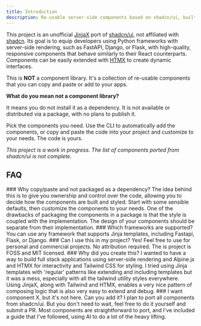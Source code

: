 ```yaml
---
title: Introduction
description: Re-usable server-side components based on shadcn/ui, built with JinjaX, Alpine.js, and Tailwind CSS, with support for HTMX.
---
```


<Prose>

This project is an unofficial [JinjaX](https://jinjax.scaletti.dev/) port of [shadcn/ui](https://ui.shadcn.com), not
affiliated with [shadcn](https://twitter.com/shadcn).
Its goal is to equip developers using Python frameworks with server-side rendering, such as FastAPI, Django, or Flask, with
high-quality,
responsive components that behave similarly to their React counterparts. Components can be easily extended
with [HTMX](https://htmx.org/) to create dynamic interfaces.

This is **NOT** a component library.
It's a collection of re-usable components that you can copy and paste or add to your apps.

**What do you mean not a component library?**

It means you do not install it as a dependency.
It is not available or distributed via a package, with no plans to publish it.

Pick the components you need.
Use the CLI to automatically add the components, or copy and paste the code into your project and customize to your
needs. The code is yours.

_This project is a work in progress. The list of components ported from shadcn/ui is not complete._

## FAQ
</Prose>

<Accordion className="max-w-xl">
    <AccordionItem value="q-0">
        <AccordionTrigger>
<Prose>
### Why copy/paste and not packaged as a dependency?
</Prose>
        </AccordionTrigger>
        <AccordionContent>
<Prose>
The idea behind this is to give you ownership and control over the code, allowing you to decide how the components are built and styled.
Start with some sensible defaults, then customize the components to your needs.
One of the drawbacks of packaging the components in a package is that the style is coupled with the implementation.
The design of your components should be separate from their implementation.
</Prose>
        </AccordionContent>
    </AccordionItem>
    <AccordionItem value="q-1">
        <AccordionTrigger>
<Prose>
### Which frameworks are supported?
</Prose>
        </AccordionTrigger>
        <AccordionContent>
<Prose>
You can use any framework that supports Jinja templates, including Fastapi, Flask, or Django.
</Prose>
        </AccordionContent>
    </AccordionItem>
    <AccordionItem value="q-2">
        <AccordionTrigger>
<Prose>
### Can I use this in my project?
</Prose>
        </AccordionTrigger>
        <AccordionContent>
<Prose>
Yes! Feel free to use for personal and commercial projects. No attribution required. The is project is FOSS and MIT licensed.
</Prose>
        </AccordionContent>
    </AccordionItem>
    <AccordionItem value="q-3">
        <AccordionTrigger>
<Prose>
### Why did you create this?
</Prose>
        </AccordionTrigger>
        <AccordionContent>
<Prose>
I wanted to have a way to build full stack applications using server-side rendering and Alpine.js and HTMX for interactivity and Tailwind CSS for styling.
I tried using Jinja templates with 'regular' patterns like extending and including templates but it was a mess, especially with all the tailwind utility styles everywhere.
Using JinjaX, along with Tailwind and HTMX, enables a very nice pattern of composing logic that is also very easy to extend and debug.
</Prose>
        </AccordionContent>
    </AccordionItem>
    <AccordionItem value="q-4">
        <AccordionTrigger>
<Prose>
### I want component X, but it's not here. Can you add it?
</Prose>
        </AccordionTrigger>
        <AccordionContent>
<Prose>
I plan to port all components from shadcn/ui.
But you don't need to wait, feel free to do it yourself and submit a PR.
Most components are straightforward to port, and I've included a guide that I've followed, using AI to do a lot of the heavy lifting.
</Prose>
        </AccordionContent>
    </AccordionItem>
</Accordion>

